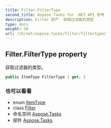 ```yaml
---
title: Filter.FilterType
second_title: Aspose.Tasks for .NET API 参考
description: Filter 财产. 获取过滤器的类型
type: docs
weight: 30
url: /zh/net/aspose.tasks/filter/filtertype/
---
```

## Filter.FilterType property

获取过滤器的类型。

```csharp
public ItemType FilterType { get; }
```

### 也可以看看

* enum [ItemType](../../itemtype/)
* class [Filter](../)
* 命名空间 [Aspose.Tasks](../../filter/)
* 部件 [Aspose.Tasks](../../../)


